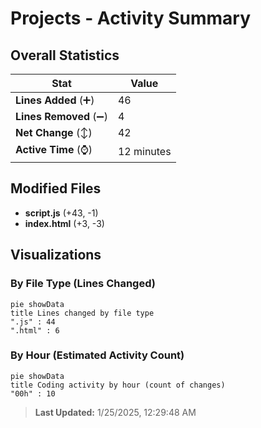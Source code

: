# Projects - Activity Summary 

## Overall Statistics

| Stat                   | Value                                                             |
| ---------------------- | ----------------------------------------------------------------- |
| **Lines Added** (➕)   | 46                                          |
| **Lines Removed** (➖) | 4                                        |
| **Net Change** (↕)    | 42                |
| **Active Time** (⌚)   | 12 minutes |


## Modified Files
- **script.js** (+43, -1)
- **index.html** (+3, -3)

## Visualizations

### By File Type (Lines Changed)

```mermaid
pie showData
title Lines changed by file type
".js" : 44
".html" : 6
```

### By Hour (Estimated Activity Count)

```mermaid
pie showData
title Coding activity by hour (count of changes)
"00h" : 10
```


> **Last Updated:** 1/25/2025, 12:29:48 AM